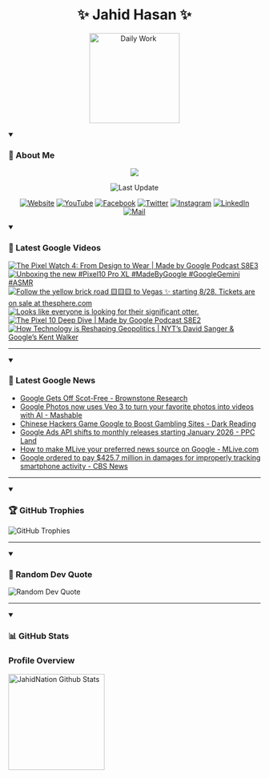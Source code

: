 <h1 align="center">✨ Jahid Hasan ✨</h1>
<p align="center">
  <img alt="Daily Work" height="180px" src="https://i.imgur.com/uhZdH9C.gif" />
</p>
<details open>
 <summary><h3>🌟 About Me</h3></summary>
<p align="center">
  <img src="https://readme-typing-svg.demolab.com/?lines=Even+if+I+fail,;I+have+to+finish,;What+I+started.;&font=Fira%20Code&center=true&width=500&height=50&color=00FF7F&vCenter=true&pause=1000&size=24" />
</p>

<p align="center">
  <img alt="Last Update" title="Last Update" src="https://img.shields.io/github/last-commit/jahidnation/jahidnation?logo=github&label=LAST+UPDATE&color=blueviolet&style=flat-square"/>
</p>

<p align="center">
  <a href="https://jahid.eu.org">
    <img alt="Website" title="Website" src="https://img.shields.io/badge/Website-000000?logo=Google-Chrome&logoColor=white&style=for-the-badge"/></a>
  <a href="https://youtube.com/@jahidnation">
    <img alt="YouTube" title="YouTube Channel" src="https://img.shields.io/badge/YouTube-FF0000?logo=YouTube&logoColor=white&style=for-the-badge"/></a>
  <a href="https://facebook.com/jahidnation">
    <img alt="Facebook" title="Facebook Page" src="https://img.shields.io/badge/Facebook-4267B2?logo=Facebook&logoColor=white&style=for-the-badge"/></a>
  <a href="https://twitter.com/jahidnation">
    <img alt="Twitter" title="Twitter Profile" src="https://img.shields.io/badge/X-000000?logo=x&logoColor=white&style=for-the-badge"/></a>
  <a href="https://instagram.com/jahidnation">
    <img alt="Instagram" title="Instagram Profile" src="https://img.shields.io/badge/Instagram-E4405F?logo=Instagram&logoColor=white&style=for-the-badge"/></a>
  <a href="https://linkedin.com/in/jahidnation">
    <img alt="LinkedIn" title="LinkedIn Profile" src="https://img.shields.io/badge/LinkedIn-0A66C2?logo=LinkedIn&logoColor=white&style=for-the-badge"/></a>
  <a href="https://mail.google.com/?hl=en&tf=cm&fs=1&to=mail@jahid.eu.org">
    <img alt="Mail" title="Mail Me" src="https://img.shields.io/badge/Email-D14836?logo=Gmail&logoColor=white&style=for-the-badge"/></a>
</p>

</details>

<details open>
 <summary><h3>🎥 Latest Google Videos</h3></summary>

<!-- BEGIN VID -->
<a href="https://www.youtube.com/watch?v=vuQdkbr0WjU">
  <picture>
    <source media="(prefers-color-scheme: dark)" srcset="https://ytcards.demolab.com/?id=vuQdkbr0WjU&title=The+Pixel+Watch+4%3A+From+Design+to+Wear+%7C+Made+by+Google+Podcast+S8E3&lang=en&timestamp=1756934889&background_color=%230d1117&title_color=%23ffffff&stats_color=%23dedede&max_title_lines=1&width=250&border_radius=5&duration=1490">
    <img src="https://ytcards.demolab.com/?id=vuQdkbr0WjU&title=The+Pixel+Watch+4%3A+From+Design+to+Wear+%7C+Made+by+Google+Podcast+S8E3&lang=en&timestamp=1756934889&background_color=%23ffffff&title_color=%2324292f&stats_color=%2357606a&max_title_lines=1&width=250&border_radius=5&duration=1490" alt="The Pixel Watch 4: From Design to Wear | Made by Google Podcast S8E3" title="The Pixel Watch 4: From Design to Wear | Made by Google Podcast S8E3">
  </picture>
</a>
<a href="https://www.youtube.com/shorts/wdy3ySo7qU8">
  <picture>
    <source media="(prefers-color-scheme: dark)" srcset="https://ytcards.demolab.com/?id=wdy3ySo7qU8&title=Unboxing+the+new+%23Pixel10+Pro+XL+%23MadeByGoogle+%23GoogleGemini+%23ASMR&lang=en&timestamp=1756408106&background_color=%230d1117&title_color=%23ffffff&stats_color=%23dedede&max_title_lines=1&width=250&border_radius=5&duration=31">
    <img src="https://ytcards.demolab.com/?id=wdy3ySo7qU8&title=Unboxing+the+new+%23Pixel10+Pro+XL+%23MadeByGoogle+%23GoogleGemini+%23ASMR&lang=en&timestamp=1756408106&background_color=%23ffffff&title_color=%2324292f&stats_color=%2357606a&max_title_lines=1&width=250&border_radius=5&duration=31" alt="Unboxing the new #Pixel10 Pro XL #MadeByGoogle #GoogleGemini #ASMR" title="Unboxing the new #Pixel10 Pro XL #MadeByGoogle #GoogleGemini #ASMR">
  </picture>
</a>
<a href="https://www.youtube.com/shorts/VvhdvR9hiWQ">
  <picture>
    <source media="(prefers-color-scheme: dark)" srcset="https://ytcards.demolab.com/?id=VvhdvR9hiWQ&title=Follow+the+yellow+brick+road+%F0%9F%9F%A8%F0%9F%9F%A8%F0%9F%9F%A8+to+Vegas+%E2%9C%A8+starting+8%2F28.+Tickets+are+on+sale+at+thesphere.com&lang=en&timestamp=1756397609&background_color=%230d1117&title_color=%23ffffff&stats_color=%23dedede&max_title_lines=1&width=250&border_radius=5&duration=90">
    <img src="https://ytcards.demolab.com/?id=VvhdvR9hiWQ&title=Follow+the+yellow+brick+road+%F0%9F%9F%A8%F0%9F%9F%A8%F0%9F%9F%A8+to+Vegas+%E2%9C%A8+starting+8%2F28.+Tickets+are+on+sale+at+thesphere.com&lang=en&timestamp=1756397609&background_color=%23ffffff&title_color=%2324292f&stats_color=%2357606a&max_title_lines=1&width=250&border_radius=5&duration=90" alt="Follow the yellow brick road 🟨🟨🟨 to Vegas ✨ starting 8/28. Tickets are on sale at thesphere.com" title="Follow the yellow brick road 🟨🟨🟨 to Vegas ✨ starting 8/28. Tickets are on sale at thesphere.com">
  </picture>
</a>
<a href="https://www.youtube.com/shorts/PyFgqj8RhJE">
  <picture>
    <source media="(prefers-color-scheme: dark)" srcset="https://ytcards.demolab.com/?id=PyFgqj8RhJE&title=Looks+like+everyone+is+looking+for+their+significant+otter.&lang=en&timestamp=1756339810&background_color=%230d1117&title_color=%23ffffff&stats_color=%23dedede&max_title_lines=1&width=250&border_radius=5&duration=9">
    <img src="https://ytcards.demolab.com/?id=PyFgqj8RhJE&title=Looks+like+everyone+is+looking+for+their+significant+otter.&lang=en&timestamp=1756339810&background_color=%23ffffff&title_color=%2324292f&stats_color=%2357606a&max_title_lines=1&width=250&border_radius=5&duration=9" alt="Looks like everyone is looking for their significant otter." title="Looks like everyone is looking for their significant otter.">
  </picture>
</a>
<a href="https://www.youtube.com/watch?v=R0ZKgpC1mCk">
  <picture>
    <source media="(prefers-color-scheme: dark)" srcset="https://ytcards.demolab.com/?id=R0ZKgpC1mCk&title=The+Pixel+10+Deep+Dive+%7C+Made+by+Google+Podcast+S8E2&lang=en&timestamp=1756321063&background_color=%230d1117&title_color=%23ffffff&stats_color=%23dedede&max_title_lines=1&width=250&border_radius=5&duration=1587">
    <img src="https://ytcards.demolab.com/?id=R0ZKgpC1mCk&title=The+Pixel+10+Deep+Dive+%7C+Made+by+Google+Podcast+S8E2&lang=en&timestamp=1756321063&background_color=%23ffffff&title_color=%2324292f&stats_color=%2357606a&max_title_lines=1&width=250&border_radius=5&duration=1587" alt="The Pixel 10 Deep Dive | Made by Google Podcast S8E2" title="The Pixel 10 Deep Dive | Made by Google Podcast S8E2">
  </picture>
</a>
<a href="https://www.youtube.com/watch?v=aGPzQDfKcIU">
  <picture>
    <source media="(prefers-color-scheme: dark)" srcset="https://ytcards.demolab.com/?id=aGPzQDfKcIU&title=How+Technology+is+Reshaping+Geopolitics++%7C+NYT%E2%80%99s+David+Sanger+%26+Google%E2%80%99s+Kent+Walker&lang=en&timestamp=1756223059&background_color=%230d1117&title_color=%23ffffff&stats_color=%23dedede&max_title_lines=1&width=250&border_radius=5&duration=529">
    <img src="https://ytcards.demolab.com/?id=aGPzQDfKcIU&title=How+Technology+is+Reshaping+Geopolitics++%7C+NYT%E2%80%99s+David+Sanger+%26+Google%E2%80%99s+Kent+Walker&lang=en&timestamp=1756223059&background_color=%23ffffff&title_color=%2324292f&stats_color=%2357606a&max_title_lines=1&width=250&border_radius=5&duration=529" alt="How Technology is Reshaping Geopolitics  | NYT’s David Sanger & Google’s Kent Walker" title="How Technology is Reshaping Geopolitics  | NYT’s David Sanger & Google’s Kent Walker">
  </picture>
</a>
<!-- END VID -->

---

</details>

<details open>
 <summary><h3>📝 Latest Google News</h3></summary>

<!-- BLOG-POST-LIST:START -->
- [Google Gets Off Scot-Free - Brownstone Research](https://news.google.com/rss/articles/CBMigAFBVV95cUxOZDFwTlRpWDMyUF9sQl8wa1h5X01BcVhKc3pwUEY3UGZRUExPMS1zWWIxQ2plVURqVzdhM0RETnJPMTRLRnVaNS15bHZzYTlsdVFFcGU0VlJRZ3Y5RGhVZ2pyN29Rc2RzdVF5MUpFc0lPV1ZBd3NGRThYUFE4TkNIWQ?oc=5)
- [Google Photos now uses Veo 3 to turn your favorite photos into videos with AI - Mashable](https://news.google.com/rss/articles/CBMigAFBVV95cUxQa0J2RHNlLVlDZlZpRDZPVWJydnE0WGVJWmlCUE81UjZSVDZ5aTV1SUtycjRCNG5MMjNldjRSMEo1WE16OUI5Y2pnbUV3aEdMMWotYy1peUhlUTgwV3ZiOHRrSnhUWUhMSXp1Rks5VGZPMFBqaUNFNTF1cFEtWUpFRw?oc=5)
- [Chinese Hackers Game Google to Boost Gambling Sites - Dark Reading](https://news.google.com/rss/articles/CBMiigFBVV95cUxNOEZyaUlEaXBrVG1LZ192U2pzTkprRmJRclBmcEpwdDQxTWVHSWdxcVVKa2FaYkxITTVBV2phQmpfM29VeHZGZ0ZnVklhc2tOeE4zbHRkWV9WNGMxWDY1MHJfNzc1cnAzbjc4UjdWQkxBeGhDaGZxcHNJclhkSmZxUGlLSzhqaVpqQmc?oc=5)
- [Google Ads API shifts to monthly releases starting January 2026 - PPC Land](https://news.google.com/rss/articles/CBMiiAFBVV95cUxPU0JyRndPdkMwUDN3MEhtY2FmcTV1Zjl0d25WRkdaeGxxTXBKdjVNT1BVaUJsMzNkQWkyTE5xN3VsRktfM0ZTTEtOWEE1ZXh3OWJBeWVLcmYyUmJ0S3QzUEtZQlZ3aXJweDh1azV5WGZDS2lEdXAzN29fVlQxMC1fUllpYnFiVFFP?oc=5)
- [How to make MLive your preferred news source on Google - MLive.com](https://news.google.com/rss/articles/CBMimgFBVV95cUxQbTNQZEpMdzJxNTNVS3cyNEhtWkxQRmphMTVOQnZrYnFielhrMm51WlNnakl2cEp0cm10WGpXU0RsVEdMZjBLYktZSEpHUWJjZUllNW9Kamt1NmFQWXBKV1ZaOHZlX0VXMHVNRVRSTDRWdnFhMlBsZHRTa0NvX1NvTEE2bFVnTC1xQkVGZTdmMl8zbjc5MmpZMHpB0gGuAUFVX3lxTE5nYU44MzB3VW90bUtFX1N4Rm5UVDZFMmpFUWswMHNUc25ha3EtSGY5clBjd0E4Y0QzVV9jbUg2VUh1M19ieWtHN1JqS0JvQWJNd1E4QV9mbktxQVNtMDJNYU54QXZCb21qeE56TDlZaXhEeklLdXZCa3ZRN1hrel9pMTVCVTZwSXpPRUx6QkI0NHRIdTNqUWdDRUZib05rTEVtMHFtV3ZVLU5ReUNZdw?oc=5)
- [Google ordered to pay $425.7 million in damages for improperly tracking smartphone activity - CBS News](https://news.google.com/rss/articles/CBMiigFBVV95cUxNdlhnTUJsbl84eUFXdXlMSGc0M1pMVHRSX1lvT0ZGdmlvLVJ4aDY2czhUUEJPTm5mS3dwVzEzRVhIaGwwMWd0SWZZd1pPUVpPVXA4UFlpNFg2UXVlOWFFSTJnWUl4N1djZzZ5M2ZtVlNWbWNzd20wWUJjQkllWE1vWEoyczlub0dKa0HSAY8BQVVfeXFMTnJXa29KLWs5bEE3ZURlZEhDQjQtNjJ5dE9pdFpOdzNMOWV6TUVMRUFLM1I0aUpSV3kwSUdKSHZESEJvbmVWZUVKdVk4UjZ2T3RSQVBqVkdfZm9uS2Z6ejBMQ0JNRVI3LUhNMUlsNGUwRUdjYlNiZERXdUJ3NUl2WE9NZHJaOXpQVW4wc1JEYVU?oc=5)
<!-- BLOG-POST-LIST:END -->

---

</details>

<details open>
 <summary><h3>🏆 GitHub Trophies</h3></summary>

<img alt="GitHub Trophies" title="GitHub Trophies" src="https://github-profile-trophy.vercel.app/?username=jahidnation&column=8&theme=gruvbox&no-frame=true"/>

---

</details>

<details open>
 <summary><h3>💬 Random Dev Quote</h3></summary>

<img alt="Random Dev Quote" title="Random Dev Quote" src="https://quotes-github-readme.vercel.app/api?type=horizontal&theme=radical"/>

---

</details>

<details open> 
  <summary><h3>📊 GitHub Stats</h3></summary>

  <h3>Profile Overview</h3>
  <p>
  <img alt="JahidNation Github Stats" src="https://denvercoder1-github-readme-stats.vercel.app/api/?username=jahidnation&show_icons=true&include_all_commits=true&count_private=true&theme=react&hide_border=true&bg_color=1F222E&title_color=F85D7F&icon_color=F8D866" height="192px"/>
  </p>


